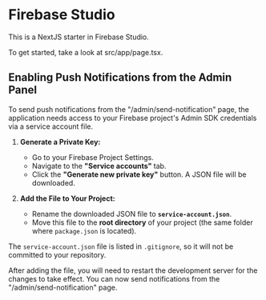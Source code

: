 
# Firebase Studio

This is a NextJS starter in Firebase Studio.

To get started, take a look at src/app/page.tsx.

## Enabling Push Notifications from the Admin Panel

To send push notifications from the "/admin/send-notification" page, the application needs access to your Firebase project's Admin SDK credentials via a service account file.

1.  **Generate a Private Key:**
    *   Go to your Firebase Project Settings.
    *   Navigate to the **"Service accounts"** tab.
    *   Click the **"Generate new private key"** button. A JSON file will be downloaded.

2.  **Add the File to Your Project:**
    *   Rename the downloaded JSON file to **`service-account.json`**.
    *   Move this file to the **root directory** of your project (the same folder where `package.json` is located).

The `service-account.json` file is listed in `.gitignore`, so it will not be committed to your repository.

After adding the file, you will need to restart the development server for the changes to take effect. You can now send notifications from the "/admin/send-notification" page.

